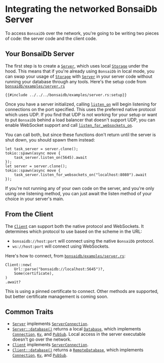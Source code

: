 # Integrating the networked BonsaiDb Server

To access `BonsaiDb` over the network, you're going to be writing two pieces of code: the server code and the client code.

## Your BonsaiDb Server

The first step is to create a [`Server`][storage], which uses local [`Storage`][storage] under the hood. This means that if you're already using `BonsaiDb` in local mode, you can swap your usage of [`Storage`][storage] with [`Server`][server] in your server code without running your database through any tools. Here's the setup code from [`bonsaidb/examples/server.rs`](https://github.com/khonsulabs/bonsaidb/blob/main/bonsaidb/examples/server.rs)

```rust,noplayground,no_run
{{#include ../../../bonsaidb/examples/server.rs:setup}}
```

Once you have a server initialized, calling [`listen_on`](https://dev.bonsaidb.io/main/bonsaidb/server/struct.CustomServer.html#method.listen_on) will begin listening for connections on the port specified. This uses the preferred native protocol which uses UDP. If you find that UDP is not working for your setup or want to put `BonsaiDb` behind a load balancer that doesn't support UDP, you can enable WebSocket support and call [`listen_for_websockets_on`](https://dev.bonsaidb.io/main/bonsaidb/server/struct.CustomServer.html#method.listen_for_websockets_on).

You can call both, but since these functions don't return until the server is shut down, you should spawn them instead:

```rust,noplayground,no_run
let task_server = server.clone();
tokio::spawn(async move {
    task_server.listen_on(5645).await
});
let server = server.clone();
tokio::spawn(async move {
    task_server.listen_for_websockets_on("localhost:8080").await
});
```

If you're not running any of your own code on the server, and you're only using one listening method, you can just await the listen method of your choice in your server's main.

<!-- TODO: Certificates -->

## From the Client

The [`Client`][client] can support both the native protocol and WebSockets. It determines which protocol to use based on the scheme in the URL:

* `bonsaidb://host:port` will connect using the native `BonsaiDb` protocol.
* `ws://host:port` will connect using WebSockets.

Here's how to connect, from [`bonsaidb/examples/server.rs`](https://github.com/khonsulabs/bonsaidb/blob/main/bonsaidb/examples/server.rs):

```rust,noplayground,no_run
Client::new(
    Url::parse("bonsaidb://localhost:5645")?,
    Some(certificate),
)
.await?
```

This is using a pinned certificate to connect. Other methods are supported, but better certificate management is coming soon.

<!-- TODO: Certificates -->

## Common Traits

* [`Server`][server] implements [`ServerConnection`](../traits/server_connection.md).
* [`Server::database()`](https://dev.bonsaidb.io/main/bonsaidb/server/struct.CustomServer.html#method.database) returns a local [`Database`](https://dev.bonsaidb.io/main/bonsaidb/local/struct.Database.html), which implements [`Connection`](../traits/connection.md), [`Kv`](../traits/kv.md), and [`PubSub`](../traits/kv.md). Local access in the server executable doesn't go over the network.
* [`Client`][client] implements [`ServerConnection`](../traits/server_connection.md).
* [`Client::database()`](https://dev.bonsaidb.io/main/bonsaidb/client/struct.Client.html#method.database) returns a [`RemoteDatabase`](https://dev.bonsaidb.io/main/bonsaidb/client/struct.RemoteDatabase.html), which implements [`Connection`](../traits/connection.md), [`Kv`](../traits/kv.md), and [`PubSub`](../traits/kv.md).

[server]: https://dev.bonsaidb.io/main/bonsaidb/server/type.Server.html
[storage]: https://dev.bonsaidb.io/main/bonsaidb/local/struct.Storage.html
[client]: https://dev.bonsaidb.io/main/bonsaidb/client/struct.Client.html
